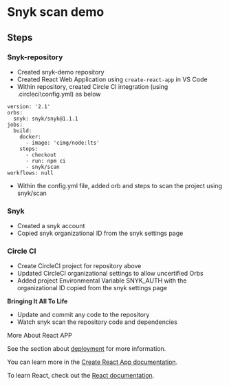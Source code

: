# Snyk scan demo

## Steps

### Snyk-repository
 - Created snyk-demo repository
 - Created React Web Application using `create-react-app` in VS Code
 - Within repository, created Circle CI integration (using .circleci\config.yml) as below

``` 
version: '2.1'
orbs:
  snyk: snyk/snyk@1.1.1
jobs:
  build:
    docker:
      - image: 'cimg/node:lts'
    steps:
      - checkout
      - run: npm ci
      - snyk/scan
workflows: null
```
 - Within the config.yml file, added orb and steps to scan the project using snyk/scan

### Snyk
 - Created a snyk account
 - Copied snyk organizational ID from the snyk settings page

### Circle CI
 - Create CircleCI project for repository above
 - Updated CircleCI organizational settings to allow uncertified Orbs
 - Added project Environmental Variable SNYK_AUTH with the organizational ID copied from the snyk settings page


**Bringing It All To Life**

 - Update and commit any code to the repository
 - Watch snyk scan the repository code and dependencies
 
 
More About React APP 

See the section about [deployment](https://facebook.github.io/create-react-app/docs/deployment) for more information.

You can learn more in the [Create React App documentation](https://facebook.github.io/create-react-app/docs/getting-started).

To learn React, check out the [React documentation](https://reactjs.org/).


